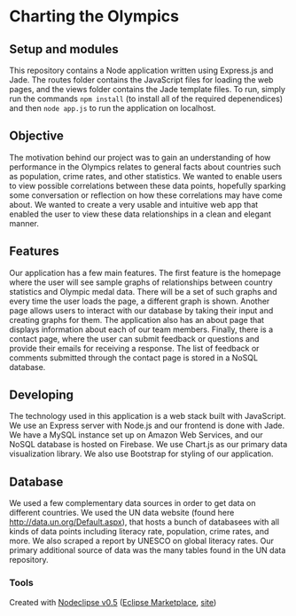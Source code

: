 # Charting the Olympics

## Setup and modules

This repository contains a Node application written using Express.js and Jade. The routes folder contains the JavaScript files for loading the web pages, and the views folder contains the Jade template files. To run, simply run the commands `npm install` (to install all of the required depenendices) and then `node app.js` to run the application on localhost.

## Objective

The motivation behind our project was to gain an understanding of how performance in the Olympics relates to general facts about countries such as population, crime rates, and other statistics. We wanted to enable users to view possible correlations between these data points, hopefully sparking some conversation or reflection on how these correlations may have come about. We wanted to create a very usable and intuitive web app that enabled the user to view these data relationships in a clean and elegant manner.

## Features

Our application has a few main features. The first feature is the homepage where the user will see sample graphs of relationships between country statistics and Olympic medal data. There will be a set of such graphs and every time the user loads the page, a different graph is shown. Another page allows users to interact with our database by taking their input and creating graphs for them. The application also has an about page that displays information about each of our team members. Finally, there is a contact page, where the user can submit feedback or questions and provide their emails for receiving a response. The list of feedback or comments submitted through the contact page is stored in a NoSQL database.

## Developing

The technology used in this application is a web stack built with JavaScript. We use an Express server with Node.js and our frontend is done with Jade. We have a MySQL instance set up on Amazon Web Services, and our NoSQL database is hosted on Firebase. We use Chart.js as our primary data visualization library. We also use Bootstrap for styling of our application.

## Database

We used a few complementary data sources in order to get data on different countries. We used the UN data website (found here http://data.un.org/Default.aspx), that hosts a bunch of databasees with all kinds of data points including literacy rate, population, crime rates, and more. We also scraped a report by UNESCO on global literacy rates. Our primary additional source of data was the many tables found in the UN data repository.

### Tools

Created with [Nodeclipse v0.5](https://github.com/Nodeclipse/nodeclipse-1)
 ([Eclipse Marketplace](http://marketplace.eclipse.org/content/nodeclipse), [site](http://www.nodeclipse.org))   
